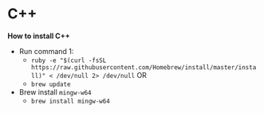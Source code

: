 # C++

**How to install C++**
- Run command 1:
    - `ruby -e "$(curl -fsSL https://raw.githubusercontent.com/Homebrew/install/master/install)" < /dev/null 2> /dev/null` 
    OR
    - `brew update`
- Brew install `mingw-w64`
    - `brew install mingw-w64`
